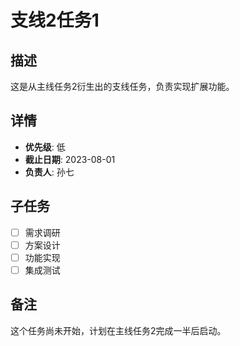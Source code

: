 # 支线2任务1

## 描述
这是从主线任务2衍生出的支线任务，负责实现扩展功能。

## 详情
- **优先级**: 低
- **截止日期**: 2023-08-01
- **负责人**: 孙七

## 子任务
- [ ] 需求调研
- [ ] 方案设计
- [ ] 功能实现
- [ ] 集成测试

## 备注
这个任务尚未开始，计划在主线任务2完成一半后启动。 